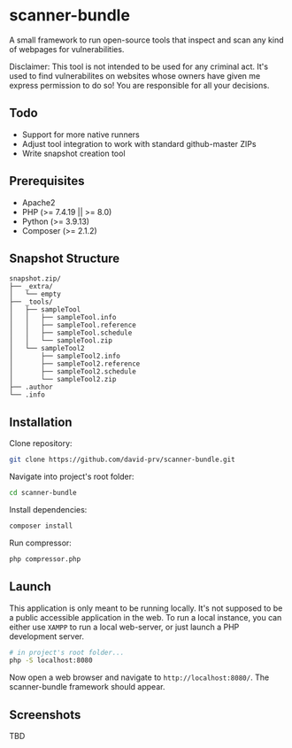 
# scanner-bundle
A small framework to run open-source tools that inspect and scan any kind of webpages for vulnerabilities.  

Disclaimer: This tool is not intended to be used for any criminal act. It's used to find vulnerabilites on websites whose owners have given me express permission to do so! You are responsible for all your decisions.

## Todo
- Support for more native runners
- Adjust tool integration to work with standard github-master ZIPs
- Write snapshot creation tool

## Prerequisites

 - Apache2
 - PHP (>= 7.4.19 || >= 8.0)
 - Python (>= 3.9.13)
 - Composer (>= 2.1.2)

## Snapshot Structure

```
snapshot.zip/
├── _extra/
│   └── empty
├── _tools/
│   ├── sampleTool
│   │   ├── sampleTool.info
│   │   ├── sampleTool.reference
│   │   ├── sampleTool.schedule
│   │   └── sampleTool.zip
│   └── sampleTool2
│       ├── sampleTool2.info
│       ├── sampleTool2.reference
│       ├── sampleTool2.schedule
│       └── sampleTool2.zip
├── .author
└── .info
```

## Installation
Clone repository:
```bash
git clone https://github.com/david-prv/scanner-bundle.git
```
Navigate into project's root folder:
```bash
cd scanner-bundle
```
Install dependencies:
```bash
composer install
```
Run compressor:
```bash
php compressor.php
```
## Launch

This application is only meant to be running locally. It's not supposed to be a public accessible application in the web. To run a local instance, you can either use `XAMPP` to run a local web-server, or just launch a PHP development server.
```bash
# in project's root folder...
php -S localhost:8080
```
Now open a web browser and navigate to `http://localhost:8080/`. The scanner-bundle framework should appear.

## Screenshots

TBD
